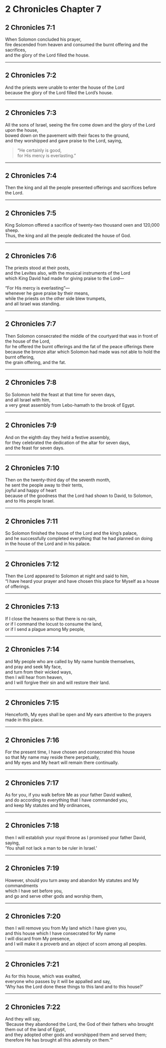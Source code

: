 # 2 Chronicles Chapter 7

## 2 Chronicles 7:1

When Solomon concluded his prayer,  
fire descended from heaven and consumed the burnt offering and the sacrifices,  
and the glory of the Lord filled the house.

---

## 2 Chronicles 7:2

And the priests were unable to enter the house of the Lord  
because the glory of the Lord filled the Lord’s house.

---

## 2 Chronicles 7:3

All the sons of Israel, seeing the fire come down and the glory of the Lord upon the house,  
bowed down on the pavement with their faces to the ground,  
and they worshipped and gave praise to the Lord, saying,

> “He certainly is good,  
> for His mercy is everlasting.”

---

## 2 Chronicles 7:4

Then the king and all the people presented offerings and sacrifices before the Lord.

---

## 2 Chronicles 7:5

King Solomon offered a sacrifice of twenty-two thousand oxen and 120,000 sheep.  
Thus, the king and all the people dedicated the house of God.

---

## 2 Chronicles 7:6

The priests stood at their posts,  
and the Levites also, with the musical instruments of the Lord  
which King David had made for giving praise to the Lord—

“For His mercy is everlasting”—  
whenever he gave praise by their means,  
while the priests on the other side blew trumpets,  
and all Israel was standing.

---

## 2 Chronicles 7:7

Then Solomon consecrated the middle of the courtyard that was in front of the house of the Lord,  
for he offered the burnt offerings and the fat of the peace offerings there  
because the bronze altar which Solomon had made was not able to hold the burnt offering,  
the grain offering, and the fat.

---

## 2 Chronicles 7:8

So Solomon held the feast at that time for seven days,  
and all Israel with him,  
a very great assembly from Lebo-hamath to the brook of Egypt.

---

## 2 Chronicles 7:9

And on the eighth day they held a festive assembly,  
for they celebrated the dedication of the altar for seven days,  
and the feast for seven days.

---

## 2 Chronicles 7:10

Then on the twenty-third day of the seventh month,  
he sent the people away to their tents,  
joyful and happy of heart  
because of the goodness that the Lord had shown to David, to Solomon, and to His people Israel.

---

## 2 Chronicles 7:11

So Solomon finished the house of the Lord and the king’s palace,  
and he successfully completed everything that he had planned on doing  
in the house of the Lord and in his palace.

---

## 2 Chronicles 7:12

Then the Lord appeared to Solomon at night and said to him,  
“I have heard your prayer and have chosen this place for Myself as a house of offerings.

---

## 2 Chronicles 7:13

If I close the heavens so that there is no rain,  
or if I command the locust to consume the land,  
or if I send a plague among My people,

---

## 2 Chronicles 7:14

and My people who are called by My name humble themselves,  
and pray and seek My face,  
and turn from their wicked ways,  
then I will hear from heaven,  
and I will forgive their sin and will restore their land.

---

## 2 Chronicles 7:15

Henceforth, My eyes shall be open and My ears attentive to the prayers made in this place.

---

## 2 Chronicles 7:16

For the present time, I have chosen and consecrated this house  
so that My name may reside there perpetually,  
and My eyes and My heart will remain there continually.

---

## 2 Chronicles 7:17

As for you, if you walk before Me as your father David walked,  
and do according to everything that I have commanded you,  
and keep My statutes and My ordinances,

---

## 2 Chronicles 7:18

then I will establish your royal throne as I promised your father David, saying,  
‘You shall not lack a man to be ruler in Israel.’

---

## 2 Chronicles 7:19

However, should you turn away and abandon My statutes and My commandments  
which I have set before you,  
and go and serve other gods and worship them,

---

## 2 Chronicles 7:20

then I will remove you from My land which I have given you,  
and this house which I have consecrated for My name  
I will discard from My presence,  
and I will make it a proverb and an object of scorn among all peoples.

---

## 2 Chronicles 7:21

As for this house, which was exalted,  
everyone who passes by it will be appalled and say,  
‘Why has the Lord done these things to this land and to this house?’

---

## 2 Chronicles 7:22

And they will say,  
‘Because they abandoned the Lord, the God of their fathers who brought them out of the land of Egypt,  
and they adopted other gods and worshipped them and served them;  
therefore He has brought all this adversity on them.’”

